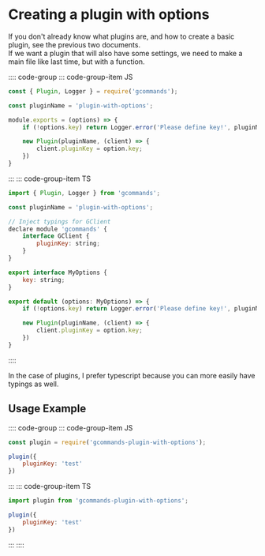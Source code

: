 # Creating a plugin with options

If you don't already know what plugins are, and how to create a basic plugin, see the previous two documents.  
If we want a plugin that will also have some settings, we need to make a main file like last time, but with a function.

:::: code-group
::: code-group-item JS
```js
const { Plugin, Logger } = require('gcommands');

const pluginName = 'plugin-with-options';

module.exports = (options) => {
    if (!options.key) return Logger.error('Please define key!', pluginName);

    new Plugin(pluginName, (client) => {
        client.pluginKey = option.key;
    })
}
```
:::
::: code-group-item TS
```js
import { Plugin, Logger } from 'gcommands';

const pluginName = 'plugin-with-options';

// Inject typings for GClient
declare module 'gcommands' {
    interface GClient {
        pluginKey: string;
    }
}

export interface MyOptions {
    key: string;
}

export default (options: MyOptions) => {
    if (!options.key) return Logger.error('Please define key!', pluginName);

    new Plugin(pluginName, (client) => {
        client.pluginKey = option.key;
    })
}
```
::::

In the case of plugins, I prefer typescript because you can more easily have typings as well.

## Usage Example

:::: code-group
::: code-group-item JS
```js
const plugin = require('gcommands-plugin-with-options');

plugin({
    pluginKey: 'test'
})
```
:::
::: code-group-item TS
```js
import plugin from 'gcommands-plugin-with-options';

plugin({
    pluginKey: 'test'
})
```
:::
::::